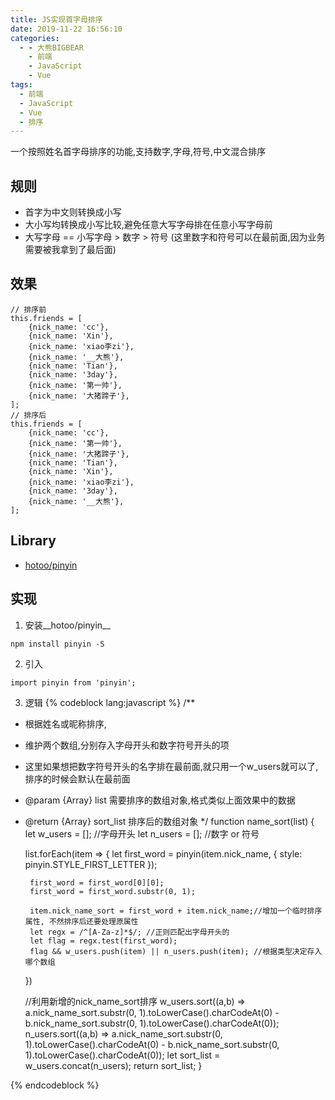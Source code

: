 ```yaml
---
title: JS实现首字母排序
date: 2019-11-22 16:56:10
categories:
  - - 大熊BIGBEAR
    - 前端
    - JavaScript
    - Vue
tags:
  - 前端
  - JavaScript
  - Vue
  - 排序
---
```


<meta name="referrer" content="no-referrer" />

一个按照姓名首字母排序的功能,支持数字,字母,符号,中文混合排序
<!-- more -->
## 规则
* 首字为中文则转换成小写
* 大小写均转换成小写比较,避免任意大写字母排在任意小写字母前
* 大写字母 == 小写字母 > 数字 > 符号 (这里数字和符号可以在最前面,因为业务需要被我拿到了最后面)

## 效果


```
// 排序前
this.friends = [
    {nick_name: 'cc'},
    {nick_name: 'Xin'},
    {nick_name: 'xiao李zi'},
    {nick_name: '__大熊'},
    {nick_name: 'Tian'},
    {nick_name: '3day'},
    {nick_name: '第一帅'},
    {nick_name: '大猪蹄子'},
];
// 排序后
this.friends = [
    {nick_name: 'cc'},
    {nick_name: '第一帅'},
    {nick_name: '大猪蹄子'},
    {nick_name: 'Tian'},
    {nick_name: 'Xin'},
    {nick_name: 'xiao李zi'},
    {nick_name: '3day'},
    {nick_name: '__大熊'},
];
```


## Library
* [hotoo/pinyin](https://hotoo.github.io/pinyin/)

## 实现
1. 安装__hotoo/pinyin__
```
npm install pinyin -S
```

2. 引入
```
import pinyin from 'pinyin';
```

3. 逻辑
{% codeblock lang:javascript %}
/**
 * 根据姓名或昵称排序,
 * 维护两个数组,分别存入字母开头和数字符号开头的项
 * 这里如果想把数字符号开头的名字排在最前面,就只用一个w_users就可以了,排序的时候会默认在最前面
 * @param  {Array} list 需要排序的数组对象,格式类似上面效果中的数据
 * @return {Array} sort_list 排序后的数组对象
 */
function name_sort(list) {
    let w_users = []; //字母开头
    let n_users = []; //数字 or 符号

    list.forEach(item => {
        let first_word = pinyin(item.nick_name, {
            style: pinyin.STYLE_FIRST_LETTER
        });
        
        first_word = first_word[0][0];
        first_word = first_word.substr(0, 1);
        
        item.nick_name_sort = first_word + item.nick_name;//增加一个临时排序属性, 不然排序后还要处理原属性
        let regx = /^[A-Za-z]*$/; //正则匹配出字母开头的
        let flag = regx.test(first_word);
        flag && w_users.push(item) || n_users.push(item); //根据类型决定存入哪个数组
    })

    //利用新增的nick_name_sort排序
    w_users.sort((a,b) => a.nick_name_sort.substr(0, 1).toLowerCase().charCodeAt(0) - b.nick_name_sort.substr(0, 1).toLowerCase().charCodeAt(0));
    n_users.sort((a,b) => a.nick_name_sort.substr(0, 1).toLowerCase().charCodeAt(0) - b.nick_name_sort.substr(0, 1).toLowerCase().charCodeAt(0));
    let sort_list = w_users.concat(n_users);
    return sort_list;
}

{% endcodeblock %}
